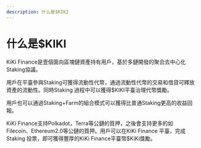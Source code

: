 ```yaml
---
description: 什么是$KIKI
---
```


# 什么是$KIKI

KiKi Finance是壹個面向區塊鏈資產持有用戶，基於多鏈開發的聚合去中心化Staking協議。

⽤戶在平臺參與Staking可獲得流動性代幣，通過流動性代幣的交易和借貸可釋放資產的流動性。同時Staking 過程中可以獲得$KIKI平臺治理代幣獎勵。

⽤戶也可以通過Staking+Farm的組合模式可以獲得⽐普通Staking更⾼的收益回報。

KiKi Finance⽀持Polkadot，Terra等公鏈的質押，之後會支持更多的如Filecoin、Ethereum2.0等公鏈的質押。⽤戶可以在KiKi Finance 平臺，完成Staking 投票，即可獲得豐厚的KiKi Finance平臺幣$KiKi獎勵。
